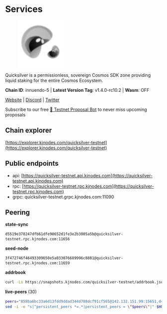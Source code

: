 # Services

<figure><img src="https://raw.githubusercontent.com/kj89/cosmos-images/main/logos/quicksilver.png" width="150" alt=""><figcaption></figcaption></figure>

Quicksilver is a permissionless, sovereign Cosmos SDK zone providing liquid staking for the entire Cosmos Ecosystem.

**Chain ID**: innuendo-5 | **Latest Version Tag**: v1.4.0-rc10.2 | **Wasm**: OFF

[Website](https://quicksilver.zone) | [Discord](https://discord.gg/quicksilverprotocol) | [Twitter](https://twitter.com/quicksilverzone)



Subscribe to our free [🤖 Testnet Proposal Bot](https://t.me/kjnodes_testnet_proposal_bot) to never miss upcoming proposals


## Chain explorer
[https://explorer.kjnodes.com/quicksilver-testnet](https://explorer.kjnodes.com/quicksilver-testnet)

## Public endpoints

* api: [https://quicksilver-testnet.api.kjnodes.com](https://quicksilver-testnet.api.kjnodes.com)
* rpc: [https://quicksilver-testnet.rpc.kjnodes.com](https://quicksilver-testnet.rpc.kjnodes.com)
* grpc: quicksilver-testnet.grpc.kjnodes.com:11090

## Peering

**state-sync**

```text
d5519e378247dfb61dfe90652d1fe3e2b3005a5b@quicksilver-testnet.rpc.kjnodes.com:11656
```

**seed-node**

```text
3f472746f46493309650e5a033076689996c8881@quicksilver-testnet.rpc.kjnodes.com:11659
```

**addrbook**
```bash
curl -Ls https://snapshots.kjnodes.com/quicksilver-testnet/addrbook.json > $HOME/.quicksilverd/config/addrbook.json
```

**live-peers** (30)
```bash
peers="858ba6bc33a6d13fdd9ddad344d788dcf91cf565@142.132.151.99:15651,d4d83e209a2b096859821228ea17475f9a487a48@23.88.0.170:15651,796e72ffc343c187cd5e8397c0c09c0671d228e0@185.16.39.51:26656,5c2a752c9b1952dbed075c56c600c3a79b58c395@95.214.55.232:27026,a637b94cb989909cc182623748ef179b0659f148@65.109.23.114:11156,d5519e378247dfb61dfe90652d1fe3e2b3005a5b@65.109.68.190:11656,0551eaa0db7097274410ee27a71672817e314b83@167.235.245.191:26656,f0621c59ca7cfba98015ae2a47886fc3d9c0020c@94.130.132.227:2060,a49d8d304e96350272dca24934b8295bc81d75d2@23.227.200.10:26656,3519e61e653db97f5d1c7f1bec9b0072bca4d5fe@144.76.45.59:16656,42f87cb55d5fdd222da28023613c66857398c4b8@5.22.223.252:26656,1c4274460224753e8080d0efd16c0ed88fe27fc0@51.195.145.103:26656,70c7663dba3b5181f1c3b8c92824dad070771ac6@217.13.223.167:56656,03332cdbc3d354846a18992effbb8c20aa28f52a@65.21.133.125:28656,13564ca7ffcc8fa6bcc6d405c96fe8c724ec17da@88.99.213.25:11656,1452d484454c0f93ddf3cbf987ce1b9cadd8f23f@65.21.95.180:37656,0a3ac40a7a4ce35978c4da97be2eb6974bc3c58b@185.252.233.217:46656,a288baa951cbe92b253c01c3936d930af1d56424@5.161.142.236:26656,9a60250367f370dc7395c7a5b0d503cec544188f@65.108.230.113:20026,a37474c1f254cd4b16d924327a755c914e8e7d86@65.109.30.53:26656,af8cfa944802a9bd510fc3407950a15e8be86c31@213.239.217.52:30656,bdb93c655989b2c1882339fabb013317066dda56@95.214.52.138:26676,ee6bae1a6d4a1e07f1e4bc7963cabedc6b73426e@94.130.137.119:26656,78acdbabc08231765444b3143a222d433a5157e1@142.132.205.94:15651,0ccfc2136005f448c11dd515e22aac3e25f4b6dd@31.220.84.183:36656,78d271e4b4692ff1ee8490f3825a541558b31870@65.21.95.46:28656,a94cf3e93cec8eef6d67c2972e4af5eae1a118b2@65.108.2.27:26656,a320bf1dd2c16b60c404ab00fb06604e9377290c@65.108.44.149:20656,e25a748120c9608c1d2a70fafa75178d862b3463@178.18.254.211:10656,d0d0903d8c2f514c92284341d48aa422d4e37740@78.47.198.121:21026"
sed -i -e "s|^persistent_peers *=.*|persistent_peers = \"$peers\"|" $HOME/.quicksilverd/config/config.toml
```

